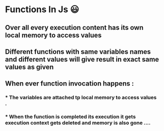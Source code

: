 # Functions In Js 😃

## Over all every execution content has its own local memory to access values 
## Different functions with same variables names and different values will give result in exact same values as given 

## When ever function invocation happens : 
  ### * The variables are attached tp local memory to access values .
  ### * When the function is completed its execution it gets execution context gets deleted and memory is also gone ....